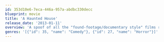 ```yaml
---
id: 353d10e6-7eca-446a-957a-abdbc330decc
blueprint: movie
title: 'A Haunted House'
release_date: '2013-01-11'
overview: 'A spoof of all the "found-footage/documentary style" films released in recent years.'
genres: '[{"id": 35, "name": "Comedy"}, {"id": 27, "name": "Horror"}]'
---
```

